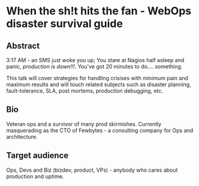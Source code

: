 # When the sh!t hits the fan - WebOps disaster survival guide

## Abstract
3:17 AM - an SMS just woke you up; You stare at Nagios half asleep and panic, *production is down!!!*. You've got 20 minutes to do.... something.

This talk will cover strategies for handling crisises with minimum pain and maximum results and will touch related subjects such as disaster planning, fault-tolerance, SLA, post mortems, production debugging, etc.

## Bio
Veteran ops and a survivor of many prod skirmishes. Currently masquerading as the CTO of Fewbytes - a consulting company for Ops and architecture.

## Target audience
Ops, Devs and Biz (bizdev, product, VPs) - anybody who cares about production and uptime.
